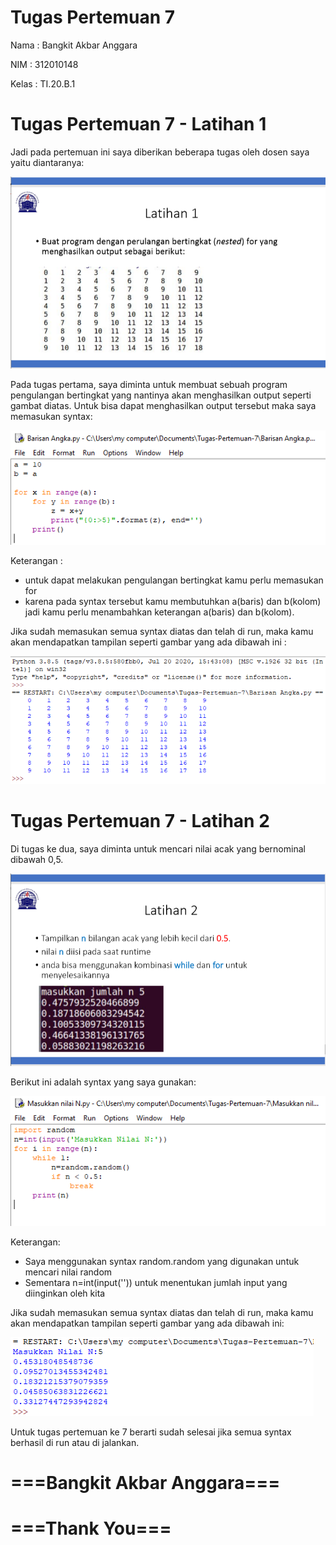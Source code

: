 # Tugas Pertemuan 7

Nama : Bangkit Akbar Anggara

NIM : 312010148

Kelas : TI.20.B.1

# Tugas Pertemuan 7 - Latihan 1
Jadi pada pertemuan ini saya diberikan beberapa tugas oleh dosen saya yaitu diantaranya:

![tugas_latihan1.PNG](Pic/tugas_latihan1.PNG)

Pada tugas pertama, saya diminta untuk membuat sebuah program pengulangan bertingkat yang nantinya akan menghasilkan output seperti gambat diatas.
Untuk bisa dapat menghasilkan output tersebut maka saya memasukan syntax:

![syntax_latihan1.PNG](Pic/syntax_latihan1.PNG)

Keterangan :
 - untuk dapat melakukan pengulangan bertingkat kamu perlu memasukan for
 - karena pada syntax tersebut kamu membutuhkan a(baris) dan b(kolom) jadi kamu perlu menambahkan keterangan a(baris) dan b(kolom).

Jika sudah memasukan semua syntax diatas dan telah di run, maka kamu akan mendapatkan tampilan seperti gambar yang ada dibawah ini :

![hasil_latihan1.PNG](Pic/hasil_latihan1.PNG)

# Tugas Pertemuan 7 - Latihan 2
Di tugas ke dua, saya diminta untuk mencari nilai acak yang bernominal dibawah 0,5.

![tugas_latihan2.PNG](Pic/tugas_latihan2.PNG)

Berikut ini adalah syntax yang saya gunakan:

![syntax_latihan2.PNG](Pic/syntax_latihan2.PNG)

Keterangan:
 - Saya menggunakan syntax random.random yang digunakan untuk mencari nilai random
 - Sementara n=int(input('')) untuk menentukan jumlah input yang diinginkan oleh kita
 
Jika sudah memasukan semua syntax diatas dan telah di run, maka kamu akan mendapatkan tampilan seperti gambar yang ada dibawah ini:

![hasil_latihan2.PNG](Pic/hasil_latihan2.PNG)

Untuk tugas pertemuan ke 7 berarti sudah selesai jika semua syntax berhasil di run atau di jalankan.

# ===Bangkit Akbar Anggara===
# ===Thank You===
